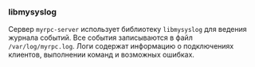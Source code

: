 ### libmysyslog

Сервер `myrpc-server` использует библиотеку `libmysyslog` для ведения журнала событий. Все события записываются в файл `/var/log/myrpc.log`. Логи содержат информацию о подключениях клиентов, выполнении команд и возможных ошибках.
